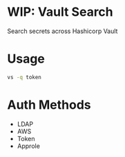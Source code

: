 # WIP: Vault Search 

Search secrets across Hashicorp Vault 

# Usage 

```bash
vs -q token 
```

# Auth Methods

* LDAP 
* AWS 
* Token 
* Approle 


